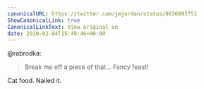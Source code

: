 ```yaml
---
canonicalURL: https://twitter.com/jmjordan/status/8636893751
ShowCanonicalLink: true
CanonicalLinkText: View original on
date: 2010-02-04T15:49:46+00:00
---
```

@rabrodka:

> Break me off a piece of that... Fancy feast!

Cat food. Nailed it.